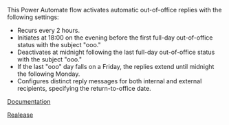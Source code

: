 This Power Automate flow activates automatic out-of-office replies with the following settings:
- Recurs every 2 hours.
- Initiates at 18:00 on the evening before the first full-day out-of-office status with the subject "ooo."
- Deactivates at midnight following the last full-day out-of-office status with the subject "ooo."
- If the last "ooo" day falls on a Friday, the replies extend until midnight the following Monday.
- Configures distinct reply messages for both internal and external recipients, specifying the return-to-office date.

[Documentation](index-oooo.md)

[Realease](/release/)


